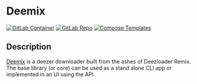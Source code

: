 # Deemix

[![GitLab Container](https://img.shields.io/static/v1?style=flat-square&color=607D8B&label=gitlab&message=container)](https://gitlab.com/Bockiii/deemix-docker/container_registry)
[![GitLab Repo](https://img.shields.io/static/v1?style=flat-square&color=607D8B&label=gitlab&message=repo)](https://gitlab.com/Bockiii/deemix-docker)
[![Compose Templates](https://img.shields.io/static/v1?style=flat-square&color=607D8B&label=compose&message=templates)](https://github.com/GhostWriters/DockSTARTer/tree/master/compose/.apps/deemix)

## Description

[Deemix](https://gitlab.com/Bockiii/deemix-docker) is a deezer downloader built from the ashes of Deezloader Remix. The base library (or core) can be used as a stand alone CLI app or implemented in an UI using the API.
